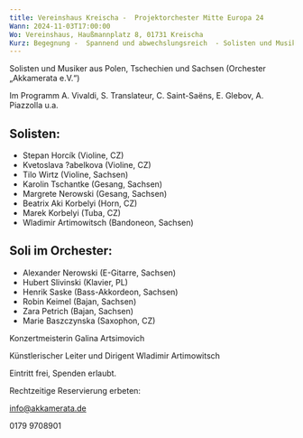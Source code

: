 ```yaml
---
title: Vereinshaus Kreischa -  Projektorchester Mitte Europa 24
Wann: 2024-11-03T17:00:00
Wo: Vereinshaus, Haußmannplatz 8, 01731 Kreischa
Kurz: Begegnung -  Spannend und abwechslungsreich  - Solisten und Musiker aus Polen, Tschechien und Sachsen - Künstlerischer Leiter und Dirigent Wladimir Artimowitsch
---
```

Solisten und Musiker aus Polen, Tschechien und Sachsen (Orchester „Akkamerata e.V.“) 

Im Programm A. Vivaldi, S. Translateur, C. Saint-Saëns, E. Glebov, A. Piazzolla u.a.


## Solisten:

- Stepan Horcík (Violine, CZ) 
- Kvetoslava ?abelkova (Violine, CZ) 
- Tilo Wirtz (Violine, Sachsen) 
- Karolin Tschantke (Gesang, Sachsen) 
- Margrete Nerowski (Gesang, Sachsen) 
- Beatrix Aki Korbelyi (Horn, CZ) 
- Marek Korbelyi (Tuba, CZ) 
- Wladimir Artimowitsch (Bandoneon, Sachsen)

## Soli im Orchester: 
- Alexander Nerowski (E-Gitarre, Sachsen) 
- Hubert Slivinski (Klavier, PL) 
- Henrik Saske (Bass-Akkordeon, Sachsen) 
- Robin Keimel (Bajan, Sachsen) 
- Zara Petrich (Bajan, Sachsen) 
- Marie Baszczynska (Saxophon, CZ) 

Konzertmeisterin Galina Artsimovich

Künstlerischer Leiter und Dirigent Wladimir Artimowitsch


Eintritt frei, Spenden erlaubt. 

Rechtzeitige Reservierung erbeten:
 
info@akkamerata.de

0179 9708901